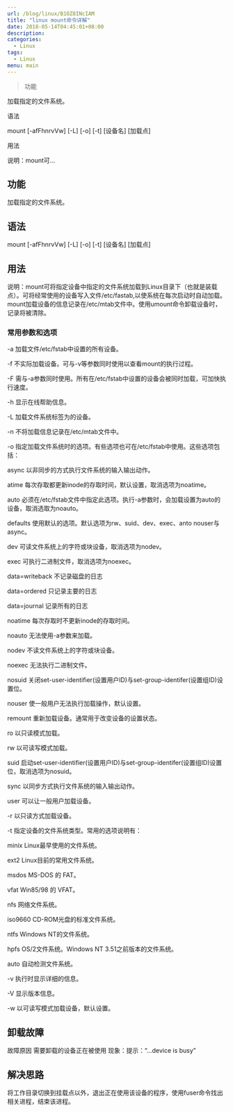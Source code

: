 ```yaml
---
url: /blog/linux/B1OZ8INcIAM
title: "linux mount命令详解"
date: 2018-05-14T04:45:01+08:00
description:
categories:
  - Linux
tags:
  - Linux
menu: main
---
```


> 功能

加载指定的文件系统。

语法

mount \[-afFhnrvVw\] \[-L\] \[-o\] \[-t\] \[设备名\] \[加载点\]

用法

说明：mount可…

## 功能

加载指定的文件系统。

## 语法

mount \[-afFhnrvVw\] \[-L\] \[-o\] \[-t\] \[设备名\] \[加载点\]

## 用法

说明：mount可将指定设备中指定的文件系统加载到Linux目录下（也就是装载点）。可将经常使用的设备写入文件/etc/fastab,以使系统在每次启动时自动加载。mount加载设备的信息记录在/etc/mtab文件中。使用umount命令卸载设备时，记录将被清除。

### 常用参数和选项

-a 加载文件/etc/fstab中设置的所有设备。

-f 不实际加载设备。可与-v等参数同时使用以查看mount的执行过程。

-F 需与-a参数同时使用。所有在/etc/fstab中设置的设备会被同时加载，可加快执行速度。

-h 显示在线帮助信息。

-L 加载文件系统标签为的设备。

-n 不将加载信息记录在/etc/mtab文件中。

-o 指定加载文件系统时的选项。有些选项也可在/etc/fstab中使用。这些选项包括：

async 以非同步的方式执行文件系统的输入输出动作。

atime 每次存取都更新inode的存取时间，默认设置，取消选项为noatime。

auto 必须在/etc/fstab文件中指定此选项。执行-a参数时，会加载设置为auto的设备，取消选取为noauto。

defaults 使用默认的选项。默认选项为rw、suid、dev、exec、anto nouser与async。

dev 可读文件系统上的字符或块设备，取消选项为nodev。

exec 可执行二进制文件，取消选项为noexec。

data=writeback 不记录磁盘的日志

data=ordered 只记录主要的日志

data=journal 记录所有的日志

noatime 每次存取时不更新inode的存取时间。

noauto 无法使用-a参数来加载。

nodev 不读文件系统上的字符或块设备。

noexec 无法执行二进制文件。

nosuid 关闭set-user-identifier(设置用户ID)与set-group-identifer(设置组ID)设置位。

nouser 使一般用户无法执行加载操作，默认设置。

remount 重新加载设备。通常用于改变设备的设置状态。

ro 以只读模式加载。

rw 以可读写模式加载。

suid 启动set-user-identifier(设置用户ID)与set-group-identifer(设置组ID)设置位，取消选项为nosuid。

sync 以同步方式执行文件系统的输入输出动作。

user 可以让一般用户加载设备。

-r 以只读方式加载设备。

-t 指定设备的文件系统类型。常用的选项说明有：

minix Linux最早使用的文件系统。

ext2 Linux目前的常用文件系统。

msdos MS-DOS 的 FAT。

vfat Win85/98 的 VFAT。

nfs 网络文件系统。

iso9660 CD-ROM光盘的标准文件系统。

ntfs Windows NT的文件系统。

hpfs OS/2文件系统。Windows NT 3.51之前版本的文件系统。

auto 自动检测文件系统。

-v 执行时显示详细的信息。

-V 显示版本信息。

-w 以可读写模式加载设备，默认设置。

## 卸载故障

故障原因 需要卸载的设备正在被使用 现象：提示：“…device is busy”

## 解决思路

将工作目录切换到挂载点以外，退出正在使用该设备的程序，使用fuser命令找出相关进程，结束该进程。
